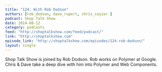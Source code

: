```yaml
---
title: "124: With Rob Dodson"
authors: [rob_dodson, dave_rupert, chris_coyier ]
podcast: Shop Talk Show
date: 2014-08-12
category: podcasts
feed: "http://shoptalkshow.com/feed/podcast/"
link: "http://shoptalkshow.com"
episode_link: "http://shoptalkshow.com/episodes/124-rob-dodson/"
layout: single
---
```


Shop Talk Show is joined by Rob Dodson. Rob works on Polymer
at Google. Chris & Dave take a deep dive with him into Polymer
and Web Components.

